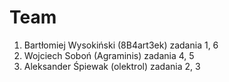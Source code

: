 # Team
1. Bartłomiej Wysokiński (8B4art3ek) zadania 1, 6
2. Wojciech Soboń (Agraminis) zadania 4, 5
3. Aleksander Śpiewak (olektrol) zadania 2, 3
